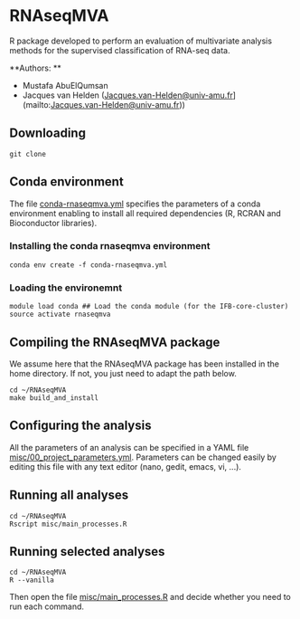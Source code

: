 # RNAseqMVA

R package developed to perform an evaluation of multivariate analysis
methods for the supervised classification of RNA-seq data.

**Authors: ** 

- Mustafa AbuElQumsan 
- Jacques van Helden (Jacques.van-Helden@univ-amu.fr](mailto:Jacques.van-Helden@univ-amu.fr))

## Downloading

```
git clone
```

## Conda environment

The file [conda-rnaseqmva.yml](conda-rnaseqmva.yml) specifies the parameters of a conda environment enabling to install all required dependencies (R, RCRAN and Bioconductor libraries). 

### Installing the conda rnaseqmva environment

```
conda env create -f conda-rnaseqmva.yml
```

### Loading the environemnt

```
module load conda ## Load the conda module (for the IFB-core-cluster)
source activate rnaseqmva
```

## Compiling the RNAseqMVA package

We assume here that the RNAseqMVA package has been installed in the
home directory. If not, you just need to adapt the path below.

```
cd ~/RNAseqMVA
make build_and_install
```

## Configuring the analysis

All the parameters of an analysis can be specified in a YAML file
[misc/00_project_parameters.yml](misc/00_project_parameters.yml). Parameters
can be changed easily by editing this file with any text editor (nano,
gedit, emacs, vi, ...).

## Running all analyses

```
cd ~/RNAseqMVA
Rscript misc/main_processes.R
```

## Running selected analyses

```
cd ~/RNAseqMVA
R --vanilla
```

Then open the file [misc/main_processes.R](misc/main_processes.R) and
decide whether you need to run each command.
